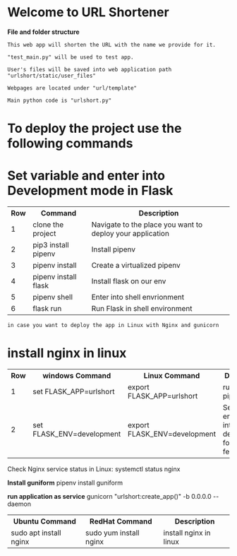 # Welcome to URL Shortener                                   


<b>File and folder structure</b>                             

    This web app will shorten the URL with the name we provide for it.

    "test_main.py" will be used to test app.

    User's files will be saved into web application path "urlshort/static/user_files"

    Webpages are located under "url/template"

    Main python code is "urlshort.py"


# To deploy the project use the following commands

 <table><th>Row</th> <th>Command </th> <th> Description  </th> 
  <tr><td> 1 </td><td>clone the project</td> <td> Navigate to the place you want to deploy your application </td> </tr>
  <tr><td> 2 </td><td>pip3 install pipenv</td> <td> Install pipenv  </td> </tr>
  <tr><td> 3 </td><td>pipenv install</td> <td> Create a virtualized pipenv </td> </tr>
  <tr><td> 4 </td><td>pipenv install flask</td> <td> Install flask on our env </td> </tr>
  <tr><td> 5 </td><td>pipenv shell</td> <td> Enter into shell envrionment </td> </tr>
  <tr><td> 6 </td><td>flask run</td> <td> Run Flask in shell environment </td> </tr>

    
# Set variable and enter into Development mode in Flask
 <table><th>Row</th> <th>windows Command</th> <th>Linux Command </th> <th> Description  </th> 
  <tr><td> 1 </td> <td>set FLASK_APP=urlshort</td> <td>export FLASK_APP=urlshort</td> <td>run shell on pipenv</td> </tr>
  <tr><td> 2 </td> <td>set FLASK_ENV=development</td> <td>export FLASK_ENV=development</td> <td>Set our enviroment into development for realtime feedback</td> </tr>
 

    in case you want to deploy the app in Linux with Nginx and gunicorn

     
# install nginx in linux 
 
 <table> <th>Ubuntu Command</th> <th>RedHat Command </th> <th> Description  </th> 
  <tr> <td>sudo apt install nginx</td> <td>sudo yum install nginx</td> <td>install nginx in linux </td> </tr>
 
     
Check Nginx service status in Linux: systemctl status nginx

     
<b>Install guniform</b>
    pipenv install guniform

<b>run application as service</b>
    gunicorn "urlshort:create_app()" -b 0.0.0.0 --daemon

